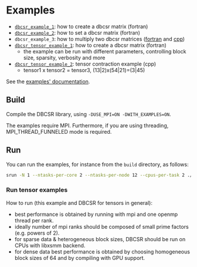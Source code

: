 # Examples

- [`dbcsr_example_1`](dbcsr_example_1.F): how to create a dbcsr matrix (fortran)
- [`dbcsr_example_2`](dbcsr_example_2.F): how to set a dbcsr matrix (fortran)
- `dbcsr_example_3`: how to multiply two dbcsr matrices ([fortran](dbcsr_example_3.F) and [cpp](dbcsr_example_3.cpp))
- [`dbcsr_tensor_example_1`](dbcsr_tensor_example_1.F): how to create a dbcsr matrix (fortran)
    - the example can be run with different parameters, controlling block size, sparsity, verbosity and more
- [`dbcsr_tensor_example_2`](dbcsr_tensor_example_2.cpp): tensor contraction example (cpp)
    - tensor1 x tensor2 = tensor3, (13|2)x(54|21)=(3|45)

See the [examples' documentation](../docs/guide/2-user-guide/2-examples/index.md).

## Build

Compile the DBCSR library, using `-DUSE_MPI=ON -DWITH_EXAMPLES=ON`.

The examples require MPI. Furthermore, if you are using threading, MPI_THREAD_FUNNELED mode is required.

## Run

You can run the examples, for instance from the `build` directory, as follows:

```bash
srun -N 1 --ntasks-per-core 2 --ntasks-per-node 12 --cpus-per-task 2 ./examples/dbcsr_example_1
```

### Run tensor examples

How to run (this example and DBCSR for tensors in general):
* best performance is obtained by running with mpi and one openmp thread per rank.
* ideally number of mpi ranks should be composed of small prime factors (e.g. powers of 2).
* for sparse data & heterogeneous block sizes, DBCSR should be run on CPUs with libxsmm backend.
* for dense data best performance is obtained by choosing homogeneous block sizes of 64 and by compiling with GPU support.

